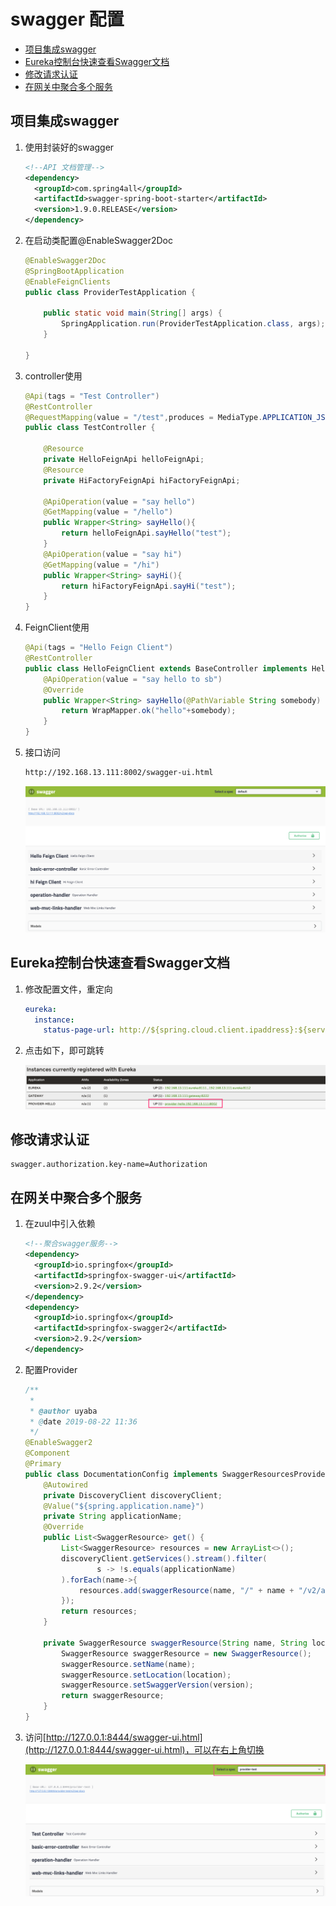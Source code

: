# swagger 配置

<!-- @import "[TOC]" {cmd="toc" depthFrom=2 depthTo=6 orderedList=false} -->
<!-- code_chunk_output -->

* [项目集成swagger](#项目集成swagger)
* [Eureka控制台快速查看Swagger文档](#eureka控制台快速查看swagger文档)
* [修改请求认证](#修改请求认证)
* [在网关中聚合多个服务](#在网关中聚合多个服务)

<!-- /code_chunk_output -->
## 项目集成swagger

1. 使用封装好的swagger

   ```xml
   <!--API 文档管理-->
   <dependency>
     <groupId>com.spring4all</groupId>
     <artifactId>swagger-spring-boot-starter</artifactId>
     <version>1.9.0.RELEASE</version>
   </dependency>
   ```

2. 在启动类配置@EnableSwagger2Doc

   ```java
   @EnableSwagger2Doc
   @SpringBootApplication
   @EnableFeignClients
   public class ProviderTestApplication {

       public static void main(String[] args) {
           SpringApplication.run(ProviderTestApplication.class, args);
       }

   }
   ```

3. controller使用

   ```java
   @Api(tags = "Test Controller")
   @RestController
   @RequestMapping(value = "/test",produces = MediaType.APPLICATION_JSON_UTF8_VALUE)
   public class TestController {

       @Resource
       private HelloFeignApi helloFeignApi;
       @Resource
       private HiFactoryFeignApi hiFactoryFeignApi;

       @ApiOperation(value = "say hello")
       @GetMapping(value = "/hello")
       public Wrapper<String> sayHello(){
           return helloFeignApi.sayHello("test");
       }
       @ApiOperation(value = "say hi")
       @GetMapping(value = "/hi")
       public Wrapper<String> sayHi(){
           return hiFactoryFeignApi.sayHi("test");
       }
   }
   ```

4. FeignClient使用


   ```java
   @Api(tags = "Hello Feign Client")
   @RestController
   public class HelloFeignClient extends BaseController implements HelloFeignApi {
       @ApiOperation(value = "say hello to sb")
       @Override
       public Wrapper<String> sayHello(@PathVariable String somebody) {
           return WrapMapper.ok("hello"+somebody);
       }
   }
   ```


5. 接口访问


   ```	html
   http://192.168.13.111:8002/swagger-ui.html
   ```


   ![image-20190820181117367](assets/image-20190820181117367.png)

## Eureka控制台快速查看Swagger文档

1. 修改配置文件，重定向

   ```yml
   eureka:
     instance:
       status-page-url: http://${spring.cloud.client.ipaddress}:${server.port}/swagger-ui.html
   ```

2. 点击如下，即可跳转

   ![image-20190820181437145](assets/image-20190820181437145.png)

## 修改请求认证

```properties
swagger.authorization.key-name=Authorization
```

## 在网关中聚合多个服务

1. 在zuul中引入依赖

   ```xml
   <!--聚合swagger服务-->
   <dependency>
     <groupId>io.springfox</groupId>
     <artifactId>springfox-swagger-ui</artifactId>
     <version>2.9.2</version>
   </dependency>
   <dependency>
     <groupId>io.springfox</groupId>
     <artifactId>springfox-swagger2</artifactId>
     <version>2.9.2</version>
   </dependency>
   ```



2. 配置Provider

   ```java
   /**
    *
    * @author uyaba
    * @date 2019-08-22 11:36
    */
   @EnableSwagger2
   @Component
   @Primary
   public class DocumentationConfig implements SwaggerResourcesProvider {
       @Autowired
       private DiscoveryClient discoveryClient;
       @Value("${spring.application.name}")
       private String applicationName;
       @Override
       public List<SwaggerResource> get() {
           List<SwaggerResource> resources = new ArrayList<>();
           discoveryClient.getServices().stream().filter(
                   s -> !s.equals(applicationName)
           ).forEach(name->{
               resources.add(swaggerResource(name, "/" + name + "/v2/api-docs", "2.0"));
           });
           return resources;
       }

       private SwaggerResource swaggerResource(String name, String location, String version) {
           SwaggerResource swaggerResource = new SwaggerResource();
           swaggerResource.setName(name);
           swaggerResource.setLocation(location);
           swaggerResource.setSwaggerVersion(version);
           return swaggerResource;
       }
   }
   ```

3. 访问[http://127.0.0.1:8444/swagger-ui.html](http://127.0.0.1:8444/swagger-ui.html)，可以在右上角切换

   ![image-20190822115913872](assets/image-20190822115913872.png)
